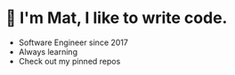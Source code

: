 # 👋 I'm Mat, I like to write code.
- Software Engineer since 2017
- Always learning
- Check out my pinned repos

